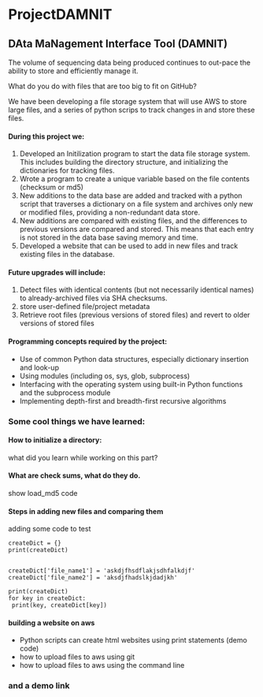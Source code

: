# ProjectDAMNIT
## DAta MaNagement Interface Tool (DAMNIT)

The volume of sequencing data being produced continues to out-pace the ability to store and efficiently manage it. 

What do you do with files that are too big to fit on GitHub?

We have been developing a file storage system that will use AWS to store large files, and a series of python scrips to track changes in and store these files.  

#### During this project we:
1. Developed an Initilization program to start the data file storage system.  This includes building the directory structure, and initializing the dictionaries for tracking files.
2. Wrote a program to create a unique variable based on the file contents (checksum or md5)
3. New additions to the data base are added and tracked with a python script that traverses a dictionary on a file system and archives only new or modified files, providing a non-redundant data store.  
4. New additions are compared with existing files, and the differences to previous versions are compared and stored.  This means that each entry is not stored in the data base saving memory and time.  
5. Developed a website that can be used to add in new files and track existing files in the database.

#### Future upgrades will include:
1. Detect files with identical contents (but not necessarily identical names) to already-archived files via SHA checksums. 
2. store user-defined file/project metadata
3. Retrieve root files (previous versions of stored files) and revert to older versions of stored files

#### Programming concepts required by the project:
- Use of common Python data structures, especially dictionary insertion and look-up
- Using modules (including os, sys, glob, subprocess)
- Interfacing with the operating system using built-in Python functions and the subprocess module
- Implementing depth-first and breadth-first recursive algorithms

### Some cool things we have learned:

#### How to initialize a directory:
what did you learn while working on this part?

#### What are check sums, what do they do.  
 show load_md5 code

#### Steps in adding new files and comparing them
adding some code to test

~~~~~~
createDict = {}
print(createDict)


createDict['file_name1'] = 'askdjfhsdflakjsdhfalkdjf'
createDict['file_name2'] = 'aksdjfhadslkjdadjkh'

print(createDict)
for key in createDict:
 print(key, createDict[key])

~~~~~~


#### building a website on aws

- Python scripts can create html websites using print statements (demo code)
- how to upload files to aws using git
- how to upload files to aws using the command line


### and a demo link

